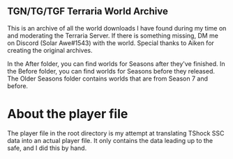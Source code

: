 ## TGN/TG/TGF Terraria World Archive
This is an archive of all the world downloads I have found during my time on and moderating the Terraria Server.
If there is something missing, DM me on Discord (Solar Awe#1543) with the world.
Special thanks to Aiken for creating the original archives.

In the After folder, you can find worlds for Seasons after they've finished.
In the Before folder, you can find worlds for Seasons before they released.
The Older Seasons folder contains worlds that are from Season 7 and before.


# About the player file
The player file in the root directory is my attempt at translating TShock SSC data into an actual player file. It only contains the data leading up to the safe, and I did this by hand.
